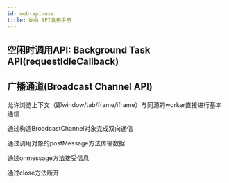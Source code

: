 ```yaml
---
id: web-api-use
title: Web API食用手册
---
```


## 空闲时调用API: Background Task API(requestIdleCallback)

## 广播通道(Broadcast Channel API)

允许浏览上下文（即window/tab/frame/iframe）与同源的worker直接进行基本通信

通过构造BroadcastChannel对象完成双向通信

通过调用对象的postMessage方法传输数据

通过onmessage方法接受信息

通过close方法断开
